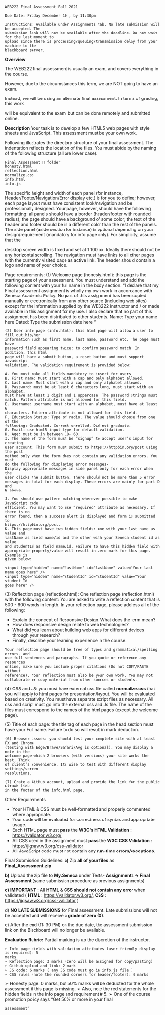 ```
WEB222 Final Assessment Fall 2021
```
```
Due Date: Friday December 10 , by 11:30pm
```
```
Instructions: Available under Assignments tab. No late submission will be accepted. The
submission link will not be available after the deadline. Do not wait for the last moment to
upload since there is processing/queuing/transmission delay from your machine to the
blackboard server.
```
**Overview**

The WEB222 final assessment is usually an exam, and covers everything in the course.

However, due to the circumstances this term, we are NOT going to have an exam.

Instead, we will be using an alternate final assessment. In terms of grading, this work

will be equivalent to the exam, but can be done remotely and submitted online.

**Description**
Your task is to develop a few HTML5 web pages with style sheets and JavaScript. This
assessment must be your own work.

Following illustrates the directory structure of your final assessment. The indentation
reflects the location of the files. You must abide by the naming of the following structure
(all are lower case).

```
Final_Assessment  folder
honesty.html
reflection.html
normalize.css
info.html
info.js
```
The specific height and width of each panel (for instance,
Header/Footer/Navigation/Error display etc.) is for you to define; however, each page
layout must have consistent look/navigation and be professionally designed. Your page,
however, should have the following formatting: all panels should have a border
(header/footer with rounded radius); the page should have a background of some color;
the text of the header and footer should be in a different color than the rest of the
panels. The side panel (aside section for instance) is optional depending on your
design/requirement (mandatory for info page only). For simplicity, assume that the


desktop screen width is fixed and set at 1 100 px. Ideally there should not be any
horizontal scrolling. The navigation must have links to all other pages with the currently
visited page as active link. The header should contain a logo and name of your choice.

Page requirements:
(1) Welcome page (honesty.html): this page is the starting page of your assessment.
You must understand and add the following content with your full name in the
body section.
“I declare that my Final assessment assignment is wholly my own work in
accordance with Seneca Academic Policy. No part of this assignment has been
copied manually or electronically from any other source (including web sites)
except for the information supplied by the WEB222 instructor and / or made
available in this assignment for my use.
I also declare that no part of this assignment has been distributed to other
students.
Name: Type your name here
Dated: Type the submission date here “

```
(2) User info page (info.html): this html page will allow a user to fill out his/her
information such as first name, last name, password etc. The page must have
password field appearing twice: to confirm password match. In addition, this html
page will have a submit button, a reset button and must support JavaScript
validation. The validation requirement is provided below:
```
```
A. You must make all fields mandatory to insert for users.
B. First name: Must start with a cap and only alphabet allowed.
C. Last name: Must start with a cap and only alphabet allowed.
D. Password: must be at least 6 characters long, must start with an alphabet,
must have at least 1 digit and 1 uppercase. The password strings must
match. Pattern attribute is not allowed for this field.
E. Username: username must start with an alphabet, must have at least 6
characters. Pattern attribute is not allowed for this field.
F. Education Status: Type of radio. The value should choose from one of the
following: Graduated, Current enrolled, Did not graduate.
G. Email: use html5 input type for default validation.
H. Age: must be in between 18- 60.
I. The name of the form must be “signup” to accept user’s input for creating
user account. This form must submit to https://httpbin.org/post using the post
method only when the form does not contain any validation errors. You must
do the following for displaying error messages-
Display appropriate messages in side panel only for each error when the
user clicks the submit button. There should not be more than 5 error
messages in total for each display. These errors are mainly for part D and
E above.
```

```
J. You should use pattern matching wherever possible to make JavaScript code
efficient. You may want to use “required" attribute as necessary. If there is no
error found, then a success alert is displayed and form is submitted to
https://httpbin.org/post.
K. This page must have two hidden fields: one with your last name as value and
lastName as field name/id and the other with your Seneca student id as value
and studentId as field name/id. Failure to have this hidden field with
appropriate property/value will result in zero mark for this page. Example is
given below:
```
```
<input type="hidden" name="lastName" id="lastName" value="Your last
name goes here" />
<input type="hidden" name="studentId" id="studentId" value="Your student Id
goes here" />
```
(3) Reflection page (reflection.html): One reflection page (reflection.html) with
the following content:
You are asked to write a reflection content that is 500 - 600 words in length. In
your reflection page, please address all of the following:

- Explain the concept of Responsive Design. What does the term mean?
- How does responsive design relate to web technologies?
- What did you learn about building web apps for different devices through your
    research?
- Finally, describe your learning experience in the course.

```
Your reflection page should be free of typos and grammatical/spelling errors, and
use full sentences and paragraphs. If you quote or reference any resources
online, make sure you include proper citations (Do not COPY/PASTE without
reference). Your reflection must also be your own work. You may not
collaborate or copy material from other sources or students.
```
(4) CSS and JS: you must have external css file called **normalize.css** that you will
apply to html pages for presentation/layout. You will be evaluated based on
creativity. You must have separate script files as necessary. All css and script
must go into the external css and Js file. The name of the files must correspond
to the names of the html pages (except the welcome page).

(5) Title of each page: the title tag of each page in the head section must have your
Full name. Failure to do so will result in mark deduction.


```
(6) Browser issues: you should test your complete site with at least FX and Chrome
(testing with Edge/Brave/Safari/Avg is optional). You may display a note in the
welcome page which 2 browsers (with versions) your site works the best. Think
of client’s convenience. Its wise to test with different display settings/screen
resolutions.
```
```
(7) Crate a GitHub account, upload and provide the link for the public GitHub link
in the footer of the info.html page.
```
Other Requirements

- Your HTML & CSS must be well-formatted and properly commented where
appropriate.
- Your code will be evaluated for correctness of syntax and appropriate usage.
- Each HTML page must **pass** the **W3C's HTML Validation** : https://validator.w3.org/
- All CSS used in the assignment must **pass** the **W3C CSS Validation** :
https://jigsaw.w3.org/css-validator
- All JavaScript code must not contain any **run-time errors/exceptions**.

Final Submission Guidelines:
**a)** Zip **all of your files** as **Final_Assessment.zip**

**b)** Upload the zip file to **My.Seneca** under Tests- **Assignments -> Final Assessment**
(same submission procedure as previous assignments)

**c) IMPORTANT** : All **HTML** & **CSS should not contain any error** when validated
( **HTML** : https://validator.w3.org/, **CSS** : https://jigsaw.w3.org/css-validator )

d) **NO LATE SUBMISSIONS** for Final assessment. Late submissions will not be
accepted and will receive a **grade of zero (0)**.

e) After the end (11: 30 PM) on the due date, the assessment submission link on the
Blackboard will no longer be available.

**Evaluation Rubric:**
Partial marking is up the discretion of the instructor.

```
➢ Info page fields with validation attributes (user friendly display is required): 5
marks
➢ Reflection page: 3 marks (zero will be assigned for copy/pasting)
➢ Github upload and link: 2 mark
➢ JS code: 6 marks ( any JS code must go in info.js file )
➢ CSS rules (note the rounded corners for header/footer): 4 marks
```

➢ Honesty page: 0 marks, but 50% marks will be deducted for the whole
assessment if this page is missing.
➢ Also, note the red statements for the hidden fields in the info page and
requirement # 5.
➢ One of the course promotion policy says “Get 50% or more in your final

```
assessment”
```

